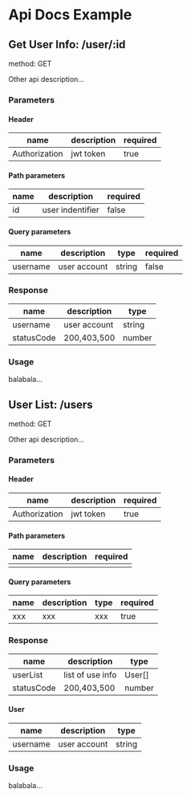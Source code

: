# Api Docs Example

## Get User Info: /user/:id

method: GET

Other api description...

### Parameters

#### Header

| name          | description | required |
| ------------- | ----------- | -------- |
| Authorization | jwt token   | true     |

#### Path parameters

| name | description      | required |
| ---- | ---------------- | -------- |
| id   | user indentifier | false    |

#### Query parameters

| name     | description  | type   | required |
| -------- | ------------ | ------ | -------- |
| username | user account | string | false    |

### Response

| name       | description  | type   |
| ---------- | ------------ | ------ |
| username   | user account | string |
| statusCode | 200,403,500  | number |

### Usage

balabala...

## User List: /users

method: GET

Other api description...

### Parameters

#### Header

| name          | description | required |
| ------------- | ----------- | -------- |
| Authorization | jwt token   | true     |

#### Path parameters

| name | description | required |
| ---- | ----------- | -------- |
|      |             |          |

#### Query parameters

| name | description | type | required |
| ---- | ----------- | ---- | -------- |
| xxx  | xxx         | xxx  | true     |

### Response

| name       | description      | type   |
| ---------- | ---------------- | ------ |
| userList   | list of use info | User[] |
| statusCode | 200,403,500      | number |

#### User

| name     | description  | type   |
| -------- | ------------ | ------ |
| username | user account | string |

### Usage

balabala...
